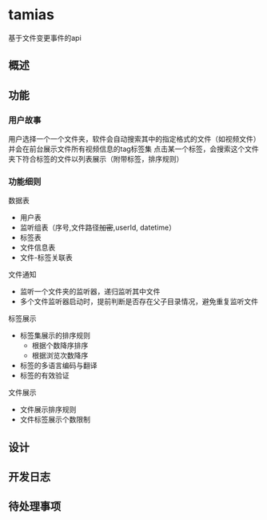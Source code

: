 # tamias
基于文件变更事件的api

## 概述

## 功能
### 用户故事
用户选择一个一个文件夹，软件会自动搜索其中的指定格式的文件（如视频文件）
并会在前台展示文件所有视频信息的tag标签集
点击某一个标签，会搜索这个文件夹下符合标签的文件以列表展示（附带标签，排序规则）

### 功能细则
数据表
- 用户表
- 监听组表（序号,文件路径~~加密~~,userId, datetime）
- 标签表
- 文件信息表
- 文件-标签关联表

文件通知
- 监听一个文件夹的监听器，递归监听其中文件
- 多个文件监听器启动时，提前判断是否存在父子目录情况，避免重复监听文件

标签展示
- 标签集展示的排序规则
    - 根据个数降序排序
    - 根据浏览次数降序
- 标签的多语言编码与翻译
- 标签的有效验证

文件展示
- 文件展示排序规则
- 文件标签展示个数限制
## 设计

## 开发日志

## 待处理事项
